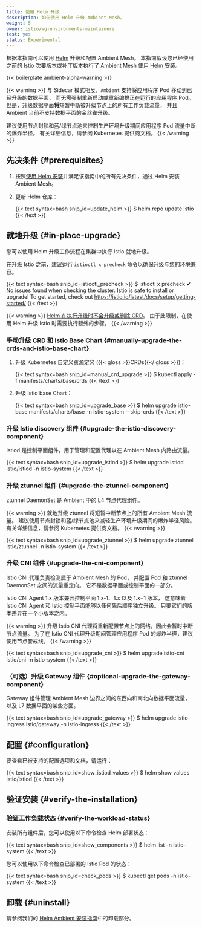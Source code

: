 ```yaml
---
title: 使用 Helm 升级
description: 如何使用 Helm 升级 Ambient Mesh。
weight: 5
owner: istio/wg-environments-maintainers
test: yes
status: Experimental
---
```


根据本指南可以使用 [Helm](https://helm.sh/docs/) 升级和配置 Ambient Mesh。
本指南假设您已经使用之前的 Istio 次要版本或补丁版本执行了
Ambient Mesh [使用 Helm 安装](/zh/docs/ops/ambient/install/helm-installation/)。

{{< boilerplate ambient-alpha-warning >}}

{{< warning >}}
与 Sidecar 模式相反，`Ambient` 支持将应用程序 Pod 移动到已经升级的数据平面，
而无需强制重新启动或重新编排正在运行的应用程序 Pod。
但是，升级数据平面**将**短暂中断被升级节点上的所有工作负载流量，
并且 Ambient 当前不支持数据平面的金丝雀升级。

建议使用节点封锁和蓝/绿节点池来控制生产环境升级期间应用程序 Pod 流量中断的爆炸半径。
有关详细信息，请参阅 Kubernetes 提供商文档。
{{< /warning >}}

## 先决条件 {#prerequisites}

1. 按照[使用 Helm 安装](/zh/docs/ops/ambient/install/helm-installation/)并满足该指南中的所有先决条件，通过 Helm 安装 Ambient Mesh。

1. 更新 Helm 仓库：

    {{< text syntax=bash snip_id=update_helm >}}
    $ helm repo update istio
    {{< /text >}}

## 就地升级 {#in-place-upgrade}

您可以使用 Helm 升级工作流程在集群中执行 Istio 就地升级。

在升级 Istio 之前，建议运行 `istioctl x precheck` 命令以确保升级与您的环境兼容。

{{< text syntax=bash snip_id=istioctl_precheck >}}
$ istioctl x precheck
✔ No issues found when checking the cluster. Istio is safe to install or upgrade!
  To get started, check out <https://istio.io/latest/docs/setup/getting-started/>
{{< /text >}}

{{< warning >}}
[Helm 在执行升级时不会升级或删除 CRD](https://helm.sh/docs/chart_best_practices/custom_resource_definitions/#some-caveats-and-explanations)。
由于此限制，在使用 Helm 升级 Istio 时需要执行额外的步骤。
{{< /warning >}}

### 手动升级 CRD 和 Istio Base Chart {#manually-upgrade-the-crds-and-istio-base-chart}

1. 升级 Kubernetes 自定义资源定义 ({{< gloss >}}CRDs{{</ gloss >}})：

    {{< text syntax=bash snip_id=manual_crd_upgrade >}}
    $ kubectl apply -f manifests/charts/base/crds
    {{< /text >}}

1. 升级 Istio base Chart：

    {{< text syntax=bash snip_id=upgrade_base >}}
    $ helm upgrade istio-base manifests/charts/base -n istio-system --skip-crds
    {{< /text >}}

### 升级 Istio discovery 组件 {#upgrade-the-istio-discovery-component}

Istiod 是控制平面组件，用于管理和配置代理以在 Ambient Mesh 内路由流量。

{{< text syntax=bash snip_id=upgrade_istiod >}}
$ helm upgrade istiod istio/istiod -n istio-system
{{< /text >}}

### 升级 ztunnel 组件 {#upgrade-the-ztunnel-component}

ztunnel DaemonSet 是 Ambient 中的 L4 节点代理组件。

{{< warning >}}
就地升级 ztunnel 将短暂中断节点上的所有 Ambient Mesh 流量。
建议使用节点封锁和蓝/绿节点池来减轻生产环境升级期间的爆炸半径风险。
有关详细信息，请参阅 Kubernetes 提供商文档。
{{< /warning >}}

{{< text syntax=bash snip_id=upgrade_ztunnel >}}
$ helm upgrade ztunnel istio/ztunnel -n istio-system
{{< /text >}}

### 升级 CNI 组件 {#upgrade-the-cni-component}

Istio CNI 代理负责检测属于 Ambient Mesh 的 Pod，
并配置 Pod 和 ztunnel DaemonSet 之间的流量重定向。
它不是数据平面或控制平面的一部分。

Istio CNI Agent 1.x 版本兼容控制平面 1.x-1、1.x 以及 1.x+1 版本，
这意味着 Istio CNI Agent 和 Istio 控制平面能够以任何先后顺序独立升级。
只要它们的版本差异在一个小版本之内。

{{< warning >}}
升级 Istio CNI 代理将重新配置节点上的网络，因此会暂时中断节点流量。
为了在 Istio CNI 代理升级期间管理应用程序 Pod 的爆炸半径，建议使用节点警戒线。
{{< /warning >}}

{{< text syntax=bash snip_id=upgrade_cni >}}
$ helm upgrade istio-cni istio/cni -n istio-system
{{< /text >}}

### （可选）升级 Gateway 组件 {#optional-upgrade-the-gateway-component}

Gateway 组件管理 Ambient Mesh 边界之间的东西向和南北向数据平面流量，
以及 L7 数据平面的某些方面。

{{< text syntax=bash snip_id=upgrade_gateway >}}
$ helm upgrade istio-ingress istio/gateway -n istio-ingress
{{< /text >}}

## 配置 {#configuration}

要查看已被支持的配置选项和文档，请运行：

{{< text syntax=bash snip_id=show_istiod_values >}}
$ helm show values istio/istiod
{{< /text >}}

## 验证安装 {#verify-the-installation}

### 验证工作负载状态 {#verify-the-workload-status}

安装所有组件后，您可以使用以下命令检查 Helm 部署状态：

{{< text syntax=bash snip_id=show_components >}}
$ helm list -n istio-system
{{< /text >}}

您可以使用以下命令检查已部署的 Istio Pod 的状态：

{{< text syntax=bash snip_id=check_pods >}}
$ kubectl get pods -n istio-system
{{< /text >}}

## 卸载 {#uninstall}

请参阅我们的 [Helm Ambient 安装指南](/zh/docs/ops/ambient/install/helm-installation/#uninstall)中的卸载部分。

